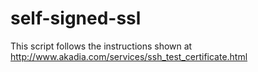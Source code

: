 # self-signed-ssl

This script follows the instructions shown at
http://www.akadia.com/services/ssh_test_certificate.html
